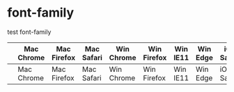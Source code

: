 # font-family
test font-family


|  | Mac Chrome | Mac Firefox | Mac Safari | Win Chrome | Win Firefox | Win IE11 | Win Edge | iOS Safari | android Chrome |
| --- | --- | --- | --- | --- | --- | --- | --- | --- | --- |
|  | Mac Chrome | Mac Firefox | Mac Safari | Win Chrome | Win Firefox | Win IE11 | Win Edge | iOS Safari | android Chrome |
